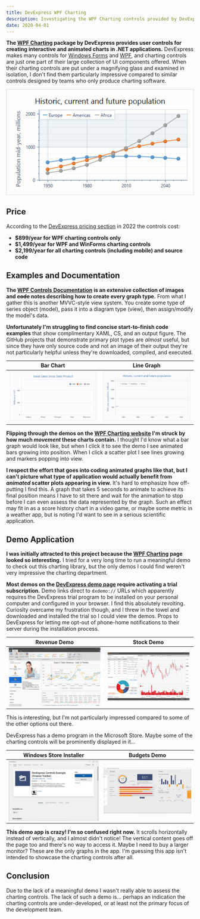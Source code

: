```yaml
---
title: DevExpress WPF Charting
description: Investigating the WPF Charting controls provided by DevExpress
date: 2020-04-01
---
```


**The [WPF Charting](https://www.devexpress.com/Products/NET/Controls/WPF/Charting/) package by DevExpress provides user controls for creating interactive and animated charts in .NET applications.** DevExpress makes many controls for [Windows Forms](https://www.devexpress.com/products/net/controls/winforms/) and [WPF](https://www.devexpress.com/products/net/controls/wpf/), and charting controls are just one part of their large collection of UI components offered. When their charting controls are put under a magnifying glass and examined in isolation, I don't find them particularly impressive compared to similar controls designed by teams who only produce charting software.

<img src="devexpress-line.png" class="d-block mx-auto shadow my-5">

## Price

According to the [DevExpress pricing section](https://www.devexpress.com/Products/NET/Controls/WPF/Charting/#Pricing) in 2022 the controls cost:

* **$899/year for WPF charting controls only**
* **$1,499/year for WPF and WinForms charting controls**
* **$2,199/year for all charting controls (including mobile) and source code**

## Examples and Documentation

**The [WPF Controls Documentation](https://docs.devexpress.com/WPF/114223/controls-and-libraries/charts-suite/chart-control/fundamentals/series-fundamentals/2d-series-types) is an extensive collection of images and ~~code~~ notes describing how to create every graph type.** From what I gather this is another MVVC-style view system. You create some type of series object (model), pass it into a diagram type (view), then assign/modify the model's data. 

**Unfortunately I'm struggling to find concise start-to-finish code examples** that show complimentary XAML, CS, and an output figure. The GitHub projects that demonstrate primary plot types are _almost_ useful, but since they have only source code and not an image of their output they're not particularly helpful unless they're downloaded, compiled, and executed.

Bar Chart | Line Graph
---|---
![](devexpress-bar.gif) | ![](devexpress-scatter.gif)

**Flipping through the demos on the [WPF Charting website](https://www.devexpress.com/Products/NET/Controls/WPF/Charting/) I'm struck by how much _movement_ these charts contain.** I thought I'd know what a bar graph would look like, but when I click it to see the demo I see animated bars growing into position. When I click a scatter plot I see lines growing and markers popping into view. 

**I respect the effort that goes into coding animated graphs like that, but I can't picture what type of application would actually benefit from _animated_ scatter plots appearing in view.** It's hard to emphasize how off-putting I find this. A graph that takes 5 seconds to animate to achieve its final position means I have to sit there and wait for the animation to stop before I can even assess the data represented by the graph. Such an effect may fit in as a score history chart in a video game, or maybe some metric in a weather app, but is noting I'd want to see in a serious scientific application.

## Demo Application

**I was initially attracted to this project because the [WPF Charting](https://www.devexpress.com/Products/NET/Controls/WPF/Charting/) page looked so interesting.** I tried for a very long time to run a meaningful demo to check out this charting library, but the only demos I could find weren't very impressive the charting department.

**Most demos on the [DevExpress demo page](https://www.devexpress.com/support/demos/) require activating a trial subscription.** Demo links direct to `dxdemo://` URLs which apparently requires the DevExpress trial program to be installed on your personal computer and configured in your browser. I find this absolutely revolting. Curiosity overcame my frustration though, and I threw in the towel and downloaded and installed the trial so I could view the demos. Props to DevExpress for letting me opt-out of phone-home notifications to their server during the installation process.

Revenue Demo | Stock Demo
---|---
![](devexpress-office.gif) | ![](devexpress-stock.gif)

This is interesting, but I'm not particularly impressed compared to some of the other options out there.

DevExpress has a demo program in the Microsoft Store. Maybe some of the charting controls will be prominently displayed in it...

Windows Store Installer | Budgets Demo
---|---
![](devexpress-controls-store.jpg) | ![](devexpress-controls-app.jpg)

**This demo app is crazy! I'm so confused right now.** It scrolls horizontally instead of vertically, and I almost didn't notice! The vertical content goes off the page too and there's no way to access it. Maybe I need to buy a larger monitor? These are the only graphs in the app. I'm guessing this app isn't intended to showcase the charting controls after all.

## Conclusion

Due to the lack of a meaningful demo I wasn't really able to assess the charting controls. The lack of such a demo is... perhaps an indication the charting controls are under-developed, or at least not the primary focus of the development team.